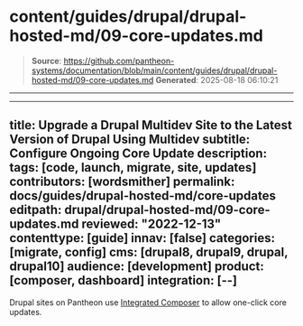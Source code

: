 # content/guides/drupal/drupal-hosted-md/09-core-updates.md

> **Source**: https://github.com/pantheon-systems/documentation/blob/main/content/guides/drupal/drupal-hosted-md/09-core-updates.md
> **Generated**: 2025-08-18 06:10:21

---

---
title: Upgrade a Drupal Multidev Site to the Latest Version of Drupal Using Multidev
subtitle: Configure Ongoing Core Update
description: 
tags: [code, launch, migrate, site, updates]
contributors: [wordsmither]
permalink: docs/guides/drupal-hosted-md/core-updates
editpath: drupal/drupal-hosted-md/09-core-updates.md
reviewed: "2022-12-13"
contenttype: [guide]
innav: [false]
categories: [migrate, config]
cms: [drupal8, drupal9, drupal, drupal10]
audience: [development]
product: [composer, dashboard]
integration: [--]
---

Drupal sites on Pantheon use [Integrated Composer](/guides/integrated-composer) to allow one-click core updates.

 <Partial file="drupal/core-updates-dashboard.md" />
